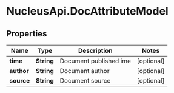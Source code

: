 # NucleusApi.DocAttributeModel

## Properties
Name | Type | Description | Notes
------------ | ------------- | ------------- | -------------
**time** | **String** | Document published ime | [optional] 
**author** | **String** | Document author | [optional] 
**source** | **String** | Document source | [optional] 


